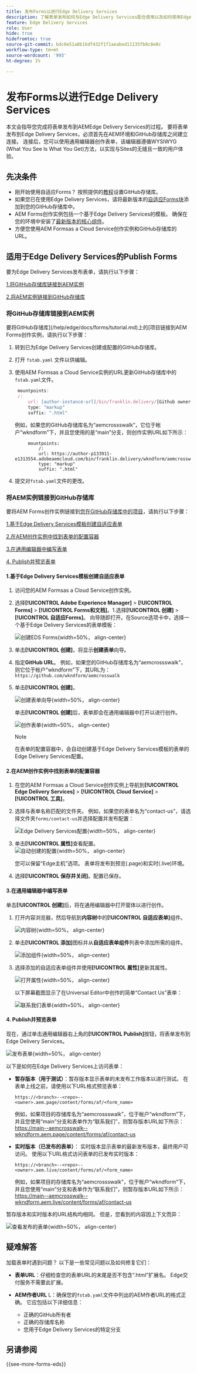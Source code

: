 ```yaml
---
title: 发布Forms以进行Edge Delivery Services
description: 了解表单发布如何与Edge Delivery Services配合使用以及如何使用Edge Delivery Services发布AEM表单。
feature: Edge Delivery Services
role: User
hide: true
hidefromtoc: true
source-git-commit: bdc0e51a8b16df432f1f1aeabed11135fb8c8e0c
workflow-type: tm+mt
source-wordcount: '993'
ht-degree: 1%

---
```



# 发布Forms以进行Edge Delivery Services

本文会指导您完成将表单发布到AEMEdge Delivery Services的过程。
要将表单发布到Edge Delivery Services，必须首先在AEM环境和GitHub存储库之间建立连接。 连接后，您可以使用通用编辑器创作表单，该编辑器遵循WYSIWYG (What You See Is What You Get)方法，以实现与Sites的无缝且一致的用户体验。

## 先决条件

* 刚开始使用自适应Forms？ 按照提供的[教程](/help/edge/docs/forms/tutorial.md#add-adaptive-forms-block-to-your-existing-aem-project)设置GitHub存储库。
* 如果您已在使用Edge Delivery Services，请将最新版本的[自适应Forms块](/help/edge/docs/forms/tutorial.md#)添加到您的GitHub存储库中。
* AEM Forms创作实例包括一个基于Edge Delivery Services的模板。 确保在您的环境中安装了[最新版本的核心组件](https://github.com/adobe/aem-core-forms-components)。
* 方便您使用AEM Formsas a Cloud Service创作实例和GitHub存储库的URL。

## 适用于Edge Delivery Services的Publish Forms

要为Edge Delivery Services发布表单，请执行以下步骤：

[1.将GitHub存储库链接到AEM实例](#link-github-repository-to-aem-instance)

[2.将AEM实例链接到GitHub存储库](#link-aem-instance-to-github-repository)

### 将GitHub存储库链接到AEM实例

要将GitHub存储库](/help/edge/docs/forms/tutorial.md)上的[项目链接到AEM Forms创作实例，请执行以下步骤：

1. 转到已为Edge Delivery Services创建或配置的GitHub存储库。
1. 打开 `fstab.yaml` 文件以供编辑。
1. 使用AEM Formsas a Cloud Service实例的URL更新GitHub存储库中的`fstab.yaml`文件。

   ```javascript
    mountpoints:
    /:
        url: [author-instance-url]/bin/franklin.delivery/[Github owner]/[Github Repository]/[Github branch] 
        type: "markup"
        suffix: ".html"
   ```

   例如，如果您的GitHub存储库名为“aemcrossswalk”，它位于帐户“wkndform”下，并且您使用的是“main”分支，则创作实例URL如下所示：

   ```
        mountpoints:
            /:
            url: https://author-p133911-e1313554.adobeaemcloud.com/bin/franklin.delivery/wkndform/aemcrosswalk/main
            type: "markup"
            suffix: ".html"
   ```

1. 提交对`fstab.yaml`文件的更改。

### 将AEM实例链接到GitHub存储库

要将AEM Forms创作实例链接到[您在GitHub存储库中的项目](/help/edge/docs/forms/tutorial.md)，请执行以下步骤：

[1.基于Edge Delivery Services模板创建自适应表单](#1-create-an-adaptive-form-based-on-the-edge-delivery-services-template)

[2.在AEM创作实例中找到表单的配置容器](#2-locate-your-forms-configuration-container-in-aem-author-instance)

[3.在通用编辑器中编写表单](#3-author-the-form-in-the-universal-editor)

[4. Publish并预览表单](#4-publish-and-preview-the-form)

#### 1.基于Edge Delivery Services模板创建自适应表单

1. 访问您的AEM Formsas a Cloud Service创作实例。
1. 选择&#x200B;**[!UICONTROL Adobe Experience Manager]** > **[!UICONTROL Forms]** > **[!UICONTROL Forms和文档]**。1.选择&#x200B;**[!UICONTROL 创建]** > **[!UICONTROL 自适应Forms]**。 向导随即打开。在Source选项卡中，选择一个基于Edge Delivery Services的表单模板：

   ![创建EDS Forms](/help/edge/assets/create-eds-forms.png){width=50%， align-center}

1. 单击&#x200B;**[!UICONTROL 创建]**，将显示&#x200B;**创建表单**&#x200B;向导。
1. 指定&#x200B;**GitHub URL**。 例如，如果您的GitHub存储库名为“aemcrossswalk”，则它位于帐户“wkndform”下，其URL为：
   `https://github.com/wkndform/aemcrosswalk`
1. 单击&#x200B;**[!UICONTROL 创建]**。

   ![创建表单向导](/help/edge/assets/create-form-wizard.png){width=50%， align-center}

   单击&#x200B;**[!UICONTROL 创建]**&#x200B;后，表单即会在通用编辑器中打开以进行创作。

   ![创作表单](/help/edge/assets/author-form.png){width=50%， align-center}

   >[!NOTE]
   >
   > 在表单的配置容器中，会自动创建基于Edge Delivery Services模板的表单的Edge Delivery Services配置。

#### 2.在AEM创作实例中找到表单的配置容器

1. 在您的AEM Formsas a Cloud Service创作实例上导航到&#x200B;**[!UICONTROL Edge Delivery Services]** > **[!UICONTROL Cloud Service]** > **[!UICONTROL 工具]**。
1. 选择与表单名称匹配的文件夹。 例如，如果您的表单名为“contact-us”，请选择文件夹`forms/contact-us`并选择配置并发布配置：

   ![Edge Delivery Services配置](/help/forms/assets/aem-instance-eds-configuration.png){width=50%， align-center}

1. 单击&#x200B;**[!UICONTROL 属性]**&#x200B;查看配置。\
   ![自动创建的配置](/help/edge/assets/aem-forms-create-configuration-github.png){width=50%， align-center}

   您可以保留“Edge主机”选项。 表单将发布到预览(.page)和实时(.live)环境。

1. 选择&#x200B;**[!UICONTROL 保存并关闭]**。配置已保存。

#### 3.在通用编辑器中编写表单

单击&#x200B;**[!UICONTROL 创建]**&#x200B;后，将在通用编辑器中打开窗体以进行创作。

1. 打开内容浏览器，然后导航到&#x200B;**内容树**&#x200B;中的&#x200B;**[!UICONTROL 自适应表单]**&#x200B;组件。

   ![内容树](/help/edge/assets/content-tree.png){width=50%， align-center}

1. 单击&#x200B;**[!UICONTROL 添加]**&#x200B;图标并从&#x200B;**自适应表单组件**&#x200B;列表中添加所需的组件。

   ![添加组件](/help/edge/assets/add-component.png){width=50%， align-center}

1. 选择添加的自适应表单组件并使用&#x200B;**[!UICONTROL 属性]**&#x200B;更新其属性。

   ![打开属性](/help/edge/assets/component-properties.png){width=50%， align-center}

   以下屏幕截图显示了在Universal Editor中创作的简单“Contact Us”表单：

   ![联系我们表单](/help/edge/assets/contact-us.png){width=50%， align-center}

#### 4. Publish并预览表单

现在，通过单击通用编辑器右上角的&#x200B;**[!UICONTROL Publish]**&#x200B;按钮，将表单发布到Edge Delivery Services。

![发布表单](/help/edge/assets/publish-form.png){width=50%， align-center}


以下是如何在Edge Delivery Services上访问表单：

* **暂存版本（用于测试）**：暂存版本显示表单的未发布工作版本以进行测试。 在表单上线之前，请使用以下URL格式预览表单：

  `https://<branch>--<repo>--<owner>.aem.page/content/forms/af/<form_name>`

  例如，如果项目的存储库名为“aemcrossswalk”，位于帐户“wkndform”下，并且您使用“main”分支和表单作为“联系我们”，则暂存版本URL如下所示：
https://main--aemcrosswalk--wkndform.aem.page/content/forms/af/contact-us

* **实时版本（已发布的表单）**：   实时版本显示表单的最新发布版本，最终用户可访问。 使用以下URL格式访问表单的已发布实时版本：

  `https://<branch>--<repo>--<owner>.aem.live/content/forms/af/<form_name>`

  例如，如果项目的存储库名为“aemcrossswalk”，位于帐户“wkndform”下，并且您使用“main”分支和表单作为“联系我们”，则暂存版本URL如下所示：
https://main--aemcrosswalk--wkndform.aem.live/content/forms/af/contact-us

暂存版本和实时版本的URL结构均相同。 但是，您看到的内容因上下文而异：

![查看发布的表单](/help/edge/assets/eds-view-publish-form.png){width=50%， align-center}

## 疑难解答

加载表单时遇到问题？ 以下是一些常见问题以及如何修复它们：

* **表单URL**：仔细检查您的表单URL的末尾是否不包含“.html”扩展名。 Edge交付服务不需要此扩展。

* **AEM作者URL** L：确保您的`fstab.yaml`文件中列出的AEM作者URL的格式正确。 它应包括以下详细信息：

   * 正确的GitHub所有者
   * 正确的存储库名称
   * 您用于Edge Delivery Services的特定分支

<!-- * **JSON Display**: If you see only JSON data instead of the actual form, your form block might be outdated. You can update it to the latest version available on https://github.com/adobe-rnd/aem-boilerplate-forms.
-->

## 另请参阅

{{see-more-forms-eds}}
